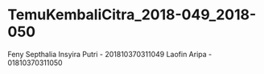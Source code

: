 # TemuKembaliCitra_2018-049_2018-050
Feny Septhalia Insyira Putri - 201810370311049
Laofin Aripa - 01810370311050
